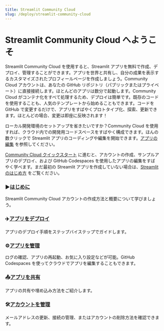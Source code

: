 ```yaml
---
title: Streamlit Community Cloud
slug: /deploy/streamlit-community-cloud
---
```


# Streamlit Community Cloud へようこそ

Streamlit Community Cloud を使用すると、Streamlit アプリを無料で作成、デプロイ、管理することができます。アプリを世界と共有し、自分の成果を表示するカスタマイズされたプロフィールページを作成しましょう。Community Cloud アカウントは、あなたの GitHub リポジトリ（パブリックまたはプライベート）に直接接続します。ほとんどのアプリは数分で起動します。Community Cloud がコンテナ化をすべて処理するため、デプロイは簡単です。既存のコードを使用することも、人気のテンプレートから始めることもできます。コードを GitHub で変更するだけで、アプリをすばやくプロトタイプ化、探索、更新できます。ほとんどの場合、変更は即座に反映されます！

ローカル開発環境のセットアップを省きたいですか？Community Cloud を使用すれば、クラウド内での開発用コードスペースをすばやく構成できます。ほんの数クリックで Streamlit アプリのコーディングや編集を開始できます。[アプリの編集](/deploy/streamlit-community-cloud/manage-your-app/edit-your-app) を参照してください。

[Community Cloud クイックスタート](/deploy/streamlit-community-cloud/get-started/quickstart) に進むと、アカウントの作成、サンプルアプリのデプロイ、および GitHub Codespaces を使用したアプリの編集をすばやく学べます。まだ最初の Streamlit アプリを作成していない場合は、[Streamlit のはじめ方](/get-started) をご覧ください。

### ▶️[はじめに](./get-started)
Streamlit Community Cloud アカウントの作成方法と概要について学びましょう。

### ✈️[アプリをデプロイ](./deploy-your-app)
アプリのデプロイ手順をステップバイステップでガイドします。

### ⚙️[アプリを管理](./manage-your-app)
ログの確認、アプリの再起動、お気に入り設定などが可能。GitHub Codespaces を使ってクラウドでアプリを編集することもできます。

### 📤[アプリを共有](./share-your-app)
アプリの共有や埋め込み方法をご紹介します。

### 🛠️[アカウントを管理](./manage-your-account)
メールアドレスの更新、接続の管理、またはアカウントの削除方法を確認できます。

